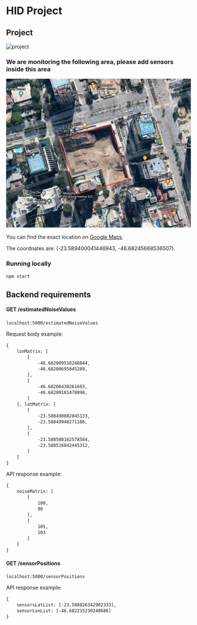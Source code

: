 # HID Project

## Project

![project](public/page.gif)

### We are monitoring the following area, please add sensors inside this area

![image](public/construction_site.png)

You can find the exact location on [Google Maps](https://www.google.com/maps/@-23.5895672,-46.6825731,608a,35y,90h/data=!3m1!1e3).

The coordnates are: (-23.589400041446943, -46.68245668536507).

### Running locally

```
npm start
```

## Backend requirements

#### GET /estimatedNoiseValues

```localhost:5000/estimatedNoiseValues```

Request body example:

```
{
    lonMatrix: [
        [
            -46.682009518288844,
            -46.68200695045289,
        ],
        [
            -46.68200438261693,
            -46.68200181478098,
        ]
    ], latMatrix: [
        [
            -23.588490802845133,
            -23.58849948271186,
        ],
        [
            -23.588508162578584,
            -23.588516842445312,
        ]
    ]
}
```

API response example:
```
{
    noiseMatrix: [
        [
            100,
            98
        ],
        [
            105,
            103
        ]
    ]
}
```

#### GET /sensorPositions

```localhost:5000/sensorPositions```

API response example:
```
{
    sensorsLatList: [-23.588826342902333],
    sensorLonList: [-46.682215230240686]
}
```

